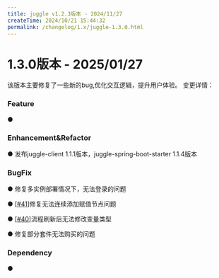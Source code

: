 ```yaml
---
title: juggle v1.2.3版本 - 2024/11/27
createTime: 2024/10/21 15:44:32
permalink: /changelog/1.x/juggle-1.3.0.html
---
```

# 1.3.0版本 - 2025/01/27
该版本主要修复了一些新的bug,优化交互逻辑，提升用户体验。
变更详情：

### Feature

● 



### Enhancement&Refactor

● 发布juggle-client 1.1.1版本，juggle-spring-boot-starter 1.1.4版本




### BugFix

● 修复多实例部署情况下，无法登录的问题

● [[#41](https://github.com/somta/Juggle/issues/41)]修复无法连续添加赋值节点问题

● [[#40](https://github.com/somta/Juggle/issues/40)]流程刷新后无法修改变量类型

● 修复部分套件无法购买的问题



### Dependency

● 